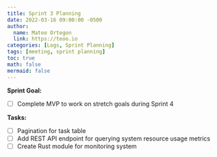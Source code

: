 ```yaml
---
title: Sprint 3 Planning
date: 2022-03-16 09:00:00 -0500
author:
  name: Mateo Ortegon
  link: https://teoo.io
categories: [Logs, Sprint Planning]
tags: [meeting, sprint planning]
toc: true
math: false
mermaid: false
---
```

**Sprint Goal:**
- [ ] Complete MVP to work on stretch goals during Sprint 4

**Tasks:**
- [ ] Pagination for task table
- [ ] Add REST API endpoint for querying system resource usage metrics
- [ ] Create Rust module for monitoring system
